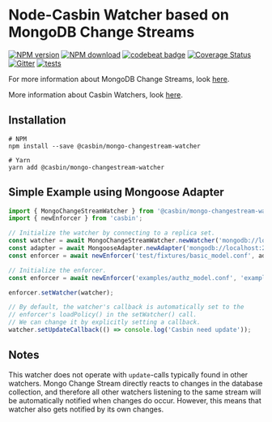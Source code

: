 # Node-Casbin Watcher based on MongoDB Change Streams

[![NPM version][npm-image]][npm-url]
[![NPM download][download-image]][download-url]
[![codebeat badge](https://codebeat.co/badges/93d238e4-31cc-4865-80b6-8b6d4695c249)](https://codebeat.co/projects/github-com-node-casbin-casbin-mongo-changestream-watcher-master)
[![Coverage Status](https://coveralls.io/repos/github/node-casbin/casbin-mongo-changestream-watcher/badge.svg?branch=master)](https://coveralls.io/repos/github/node-casbin/casbin-mongo-changestream-watcher?branch=master)
[![Gitter](https://badges.gitter.im/Join%20Chat.svg)](https://gitter.im/casbin/lobby)
[![tests](https://github.com/node-casbin/casbin-mongo-changestream-watcher/actions/workflows/main.yml/badge.svg)](https://github.com/node-casbin/casbin-mongo-changestream-watcher/actions/workflows/main.yml)

[npm-image]: https://img.shields.io/npm/v/@casbin/mongo-changestream-watcher.svg?style=flat-square
[npm-url]: https://npmjs.org/package/@casbin/mongo-changestream-watcher
[download-image]: https://img.shields.io/npm/dm/@casbin/mongo-changestream-watcher.svg?style=flat-square
[download-url]: https://npmjs.org/package/@casbin/mongo-changestream-watcher

For more information about MongoDB Change Streams, look [here](https://www.mongodb.com/docs/manual/changeStreams/).

More information about Casbin Watchers, look [here](https://casbin.io/docs/watchers).

## Installation

```shell script
# NPM
npm install --save @casbin/mongo-changestream-watcher

# Yarn
yarn add @casbin/mongo-changestream-watcher
```

## Simple Example using Mongoose Adapter

```typescript
import { MongoChangeStreamWatcher } from '@casbin/mongo-changestream-watcher';
import { newEnforcer } from 'casbin';

// Initialize the watcher by connecting to a replica set.
const watcher = await MongoChangeStreamWatcher.newWatcher('mongodb://localhost:27001,localhost:27002/casbin?replicaSet=rs0', {collectionName: 'casbin_rule'});
const adapter = await MongooseAdapter.newAdapter('mongodb://localhost:27001,localhost:27002/casbin?replicaSet=rs0');
const enforcer = await newEnforcer('test/fixtures/basic_model.conf', adapter);

// Initialize the enforcer.
const enforcer = await newEnforcer('examples/authz_model.conf', 'examples/authz_policy.csv');

enforcer.setWatcher(watcher);

// By default, the watcher's callback is automatically set to the
// enforcer's loadPolicy() in the setWatcher() call.
// We can change it by explicitly setting a callback.
watcher.setUpdateCallback(() => console.log('Casbin need update'));
```

## Notes

This watcher does not operate with `update`-calls typically found in other watchers. Mongo Change Stream directly reacts to changes in the database collection, and therefore all other watchers listening to the same stream will be automatically notified when changes do occur. However, this means that watcher also gets notified by its own changes.
